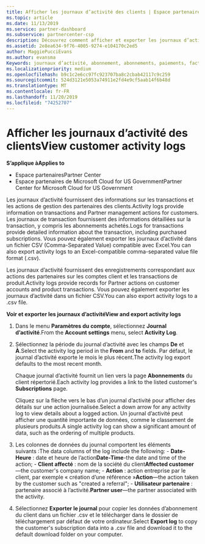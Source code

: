```yaml
---
title: Afficher les journaux d’activité des clients | Espace partenaires
ms.topic: article
ms.date: 11/13/2019
ms.service: partner-dashboard
ms.subservice: partnercenter-csp
description: Découvrez comment afficher et exporter les journaux d’activité pour obtenir des informations sur les transactions de compte client et d’autres activités de gestion des partenaires liées aux clients.
ms.assetid: 2e8ea634-9f76-4005-9274-e104170c2ed5
author: MaggiePucciEvans
ms.author: evansma
Keywords: journaux d’activité, abonnement, abonnements, paiements, facturation, transactions
ms.localizationpriority: medium
ms.openlocfilehash: b9c1c2e6cc97fc923707ba8c2cbab42117c9c259
ms.sourcegitcommit: 524d3121e5053a74911e2fd4e9cf5aab14f6b48d
ms.translationtype: MT
ms.contentlocale: fr-FR
ms.lasthandoff: 11/20/2019
ms.locfileid: "74252707"
---
```

# <a name="view-customer-activity-logs"></a><span data-ttu-id="737fa-104">Afficher les journaux d’activité des clients</span><span class="sxs-lookup"><span data-stu-id="737fa-104">View customer activity logs</span></span>

<span data-ttu-id="737fa-105">**S’applique à**</span><span class="sxs-lookup"><span data-stu-id="737fa-105">**Applies to**</span></span>

-  <span data-ttu-id="737fa-106">Espace partenaires</span><span class="sxs-lookup"><span data-stu-id="737fa-106">Partner Center</span></span>
-  <span data-ttu-id="737fa-107">Espace partenaires de Microsoft Cloud for US Government</span><span class="sxs-lookup"><span data-stu-id="737fa-107">Partner Center for Microsoft Cloud for US Government</span></span>


<span data-ttu-id="737fa-108">Les journaux d’activité fournissent des informations sur les transactions et les actions de gestion des partenaires des clients.</span><span class="sxs-lookup"><span data-stu-id="737fa-108">Activity logs provide information on transactions and Partner management actions for customers.</span></span> <span data-ttu-id="737fa-109">Les journaux de transaction fournissent des informations détaillées sur la transaction, y compris les abonnements achetés.</span><span class="sxs-lookup"><span data-stu-id="737fa-109">Logs for transactions provide detailed information about the transaction, including purchased subscriptions.</span></span> <span data-ttu-id="737fa-110">Vous pouvez également exporter les journaux d’activité dans un fichier CSV (Comma-Separated Value) compatible avec Excel.</span><span class="sxs-lookup"><span data-stu-id="737fa-110">You can also export activity logs to an Excel-compatible comma-separated value file format (.csv).</span></span>

<span data-ttu-id="737fa-111">Les journaux d’activité fournissent des enregistrements correspondant aux actions des partenaires sur les comptes client et les transactions de produit.</span><span class="sxs-lookup"><span data-stu-id="737fa-111">Activity logs provide records for Partner actions on customer accounts and product transactions.</span></span> <span data-ttu-id="737fa-112">Vous pouvez également exporter les journaux d’activité dans un fichier&nbsp;CSV.</span><span class="sxs-lookup"><span data-stu-id="737fa-112">You can also export activity logs to a .csv file.</span></span>

<span data-ttu-id="737fa-113">**Voir et exporter les journaux d’activité**</span><span class="sxs-lookup"><span data-stu-id="737fa-113">**View and export activity logs**</span></span>

1.  <span data-ttu-id="737fa-114">Dans le menu **Paramètres du compte**, sélectionnez **Journal d’activité**.</span><span class="sxs-lookup"><span data-stu-id="737fa-114">From the **Account settings** menu, select **Activity Log**.</span></span>
2.  <span data-ttu-id="737fa-115">Sélectionnez la période du journal d’activité avec les champs **De** et **À**.</span><span class="sxs-lookup"><span data-stu-id="737fa-115">Select the activity log period in the **From** and **to** fields.</span></span> <span data-ttu-id="737fa-116">Par défaut, le journal d’activité exporte le mois le plus récent.</span><span class="sxs-lookup"><span data-stu-id="737fa-116">The activity log export defaults to the most recent month.</span></span>

    <span data-ttu-id="737fa-117">Chaque journal d’activité fournit un lien vers la page **Abonnements** du client répertorié.</span><span class="sxs-lookup"><span data-stu-id="737fa-117">Each activity log provides a link to the listed customer's **Subscriptions** page.</span></span>

    <span data-ttu-id="737fa-118">Cliquez sur la flèche vers le bas d’un journal d’activité pour afficher des détails sur une action journalisée.</span><span class="sxs-lookup"><span data-stu-id="737fa-118">Select a down arrow for any activity log to view details about a logged action.</span></span> <span data-ttu-id="737fa-119">Un journal d’activité peut afficher une quantité importante de données, comme le classement de plusieurs produits.</span><span class="sxs-lookup"><span data-stu-id="737fa-119">A single activity log can show a significant amount of data, such as the ordering of multiple products.</span></span>

3.   <span data-ttu-id="737fa-120">Les colonnes de données du journal comportent les éléments suivants :</span><span class="sxs-lookup"><span data-stu-id="737fa-120">The data columns of the log include the following:</span></span>
    -   <span data-ttu-id="737fa-121">**Date-Heure** : date et heure de l’action</span><span class="sxs-lookup"><span data-stu-id="737fa-121">**Date-Time**-the date and time of the action;</span></span>
    -   <span data-ttu-id="737fa-122">**Client affecté**&nbsp;: nom de la société du client</span><span class="sxs-lookup"><span data-stu-id="737fa-122">**Affected customer**—the customer's company name;</span></span>
    -   <span data-ttu-id="737fa-123">**Action** : action entreprise par le client, par exemple « création d’une référence »</span><span class="sxs-lookup"><span data-stu-id="737fa-123">**Action**—the action taken by the customer such as "created a referral";</span></span>
    -   <span data-ttu-id="737fa-124">**Utilisateur partenaire** : partenaire associé à l’activité.</span><span class="sxs-lookup"><span data-stu-id="737fa-124">**Partner user**—the partner associated with the activity.</span></span>

4.  <span data-ttu-id="737fa-125">Sélectionnez **Exporter le journal** pour copier les données d’abonnement du client dans un fichier .csv et le télécharger dans le dossier de téléchargement par défaut de votre ordinateur.</span><span class="sxs-lookup"><span data-stu-id="737fa-125">Select **Export log** to copy the customer's subscription data into a .csv file and download it to the default download folder on your computer.</span></span>
    
 

 



